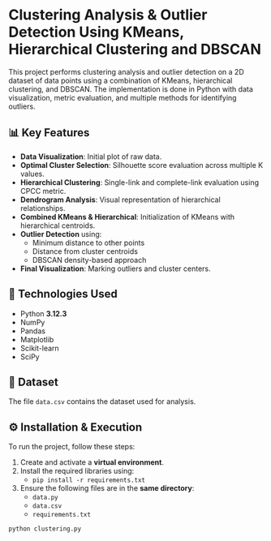 # Clustering Analysis & Outlier Detection Using KMeans, Hierarchical Clustering and DBSCAN

This project performs clustering analysis and outlier detection on a 2D dataset of data points using a combination of KMeans, hierarchical clustering, and DBSCAN. The implementation is done in Python with data visualization, metric evaluation, and multiple methods for identifying outliers.

## 📊 Key Features

- **Data Visualization**: Initial plot of raw data.
- **Optimal Cluster Selection**: Silhouette score evaluation across multiple K values.
- **Hierarchical Clustering**: Single-link and complete-link evaluation using CPCC metric.
- **Dendrogram Analysis**: Visual representation of hierarchical relationships.
- **Combined KMeans & Hierarchical**: Initialization of KMeans with hierarchical centroids.
- **Outlier Detection** using:
  - Minimum distance to other points
  - Distance from cluster centroids
  - DBSCAN density-based approach
- **Final Visualization**: Marking outliers and cluster centers.

## 🧪 Technologies Used

- Python **3.12.3**
- NumPy
- Pandas
- Matplotlib
- Scikit-learn
- SciPy

## 📁 Dataset

The file `data.csv` contains the dataset used for analysis. 

## ⚙️ Installation & Execution

To run the project, follow these steps:

1. Create and activate a **virtual environment**.
2. Install the required libraries using:
    - `pip install -r requirements.txt`
3. Ensure the following files are in the **same directory**:
    - `data.py`
    - `data.csv`
    - `requirements.txt`


```bash
python clustering.py

